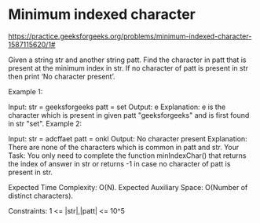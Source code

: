 # Minimum indexed character

https://practice.geeksforgeeks.org/problems/minimum-indexed-character-1587115620/1#


Given a string str and another string patt. Find the character in patt that is present at the minimum index in str. If no character of patt is present in str then print ‘No character present’.

Example 1:

Input:
str = geeksforgeeks
patt = set
Output: e
Explanation: e is the character which is
present in given patt "geeksforgeeks"
and is first found in str "set".
Example 2:

Input:
str = adcffaet
patt = onkl
Output: No character present
Explanation: There are none of the
characters which is common in patt
and str.
Your Task:
You only need to complete the function minIndexChar() that returns the index of answer in str or returns -1 in case no character of patt is present in str.

Expected Time Complexity: O(N).
Expected Auxiliary Space: O(Number of distinct characters).

Constraints:
1 <= |str|,|patt| <= 10^5
